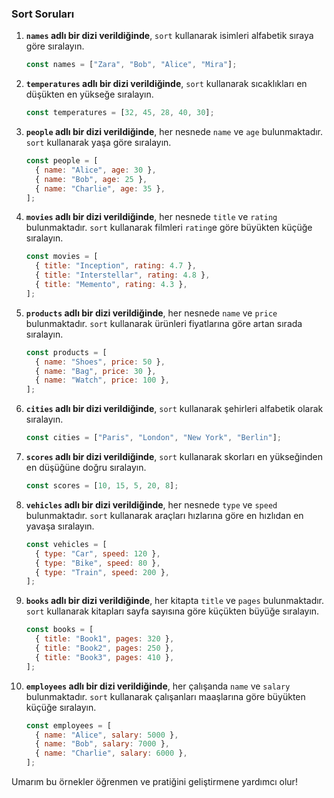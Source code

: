 ### Sort Soruları

1. **`names` adlı bir dizi verildiğinde**, `sort` kullanarak isimleri alfabetik sıraya göre sıralayın.
   ```javascript
   const names = ["Zara", "Bob", "Alice", "Mira"];
   ```

2. **`temperatures` adlı bir dizi verildiğinde**, `sort` kullanarak sıcaklıkları en düşükten en yükseğe sıralayın.
   ```javascript
   const temperatures = [32, 45, 28, 40, 30];
   ```

3. **`people` adlı bir dizi verildiğinde**, her nesnede `name` ve `age` bulunmaktadır. `sort` kullanarak yaşa göre sıralayın.
   ```javascript
   const people = [
     { name: "Alice", age: 30 },
     { name: "Bob", age: 25 },
     { name: "Charlie", age: 35 },
   ];
   ```

4. **`movies` adlı bir dizi verildiğinde**, her nesnede `title` ve `rating` bulunmaktadır. `sort` kullanarak filmleri `rating`e göre büyükten küçüğe sıralayın.
   ```javascript
   const movies = [
     { title: "Inception", rating: 4.7 },
     { title: "Interstellar", rating: 4.8 },
     { title: "Memento", rating: 4.3 },
   ];
   ```

5. **`products` adlı bir dizi verildiğinde**, her nesnede `name` ve `price` bulunmaktadır. `sort` kullanarak ürünleri fiyatlarına göre artan sırada sıralayın.
   ```javascript
   const products = [
     { name: "Shoes", price: 50 },
     { name: "Bag", price: 30 },
     { name: "Watch", price: 100 },
   ];
   ```

6. **`cities` adlı bir dizi verildiğinde**, `sort` kullanarak şehirleri alfabetik olarak sıralayın.
   ```javascript
   const cities = ["Paris", "London", "New York", "Berlin"];
   ```

7. **`scores` adlı bir dizi verildiğinde**, `sort` kullanarak skorları en yükseğinden en düşüğüne doğru sıralayın.
   ```javascript
   const scores = [10, 15, 5, 20, 8];
   ```

8. **`vehicles` adlı bir dizi verildiğinde**, her nesnede `type` ve `speed` bulunmaktadır. `sort` kullanarak araçları hızlarına göre en hızlıdan en yavaşa sıralayın.
   ```javascript
   const vehicles = [
     { type: "Car", speed: 120 },
     { type: "Bike", speed: 80 },
     { type: "Train", speed: 200 },
   ];
   ```

9. **`books` adlı bir dizi verildiğinde**, her kitapta `title` ve `pages` bulunmaktadır. `sort` kullanarak kitapları sayfa sayısına göre küçükten büyüğe sıralayın.
   ```javascript
   const books = [
     { title: "Book1", pages: 320 },
     { title: "Book2", pages: 250 },
     { title: "Book3", pages: 410 },
   ];
   ```

10. **`employees` adlı bir dizi verildiğinde**, her çalışanda `name` ve `salary` bulunmaktadır. `sort` kullanarak çalışanları maaşlarına göre büyükten küçüğe sıralayın.
    ```javascript
    const employees = [
      { name: "Alice", salary: 5000 },
      { name: "Bob", salary: 7000 },
      { name: "Charlie", salary: 6000 },
    ];
    ```

Umarım bu örnekler öğrenmen ve pratiğini geliştirmene yardımcı olur!